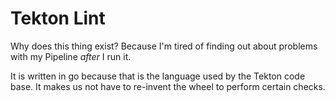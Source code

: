 # Tekton Lint

Why does this thing exist? Because I'm tired of finding out about problems with my Pipeline *after*
I run it.

It is written in go because that is the language used by the Tekton code base. It makes us not have
to re-invent the wheel to perform certain checks.
